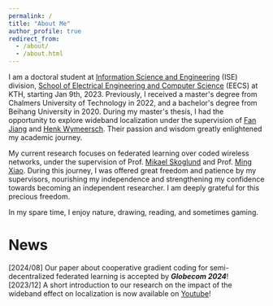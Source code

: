 ```yaml
---
permalink: /
title: "About Me"
author_profile: true
redirect_from: 
  - /about/
  - /about.html
---
```



I am a doctoral student at [Information Science and Engineering](https://www.kth.se/is/ise) (ISE) division, [School of Electrical Engineering and Computer Science](https://www.kth.se/eecs/) (EECS) at KTH, starting Jan 9th, 2023. Previously, I received a master's degree from Chalmers University of Technology in 2022, and a bachelor's degree from Beihang University in 2020. During my master's thesis, I had the opportunity to explore wideband localization under the supervision of [Fan Jiang](https://scholar.google.com/citations?user=QxeHvlwAAAAJ&hl=en) and [Henk Wymeersch](https://sites.google.com/site/hwymeers/Home). Their passion and wisdom greatly enlightened my academic journey.

My current research focuses on federated learning over coded wireless networks, under the supervision of Prof. [Mikael Skoglund](https://people.kth.se/~skoglund/) and Prof. [Ming Xiao](https://www.kth.se/profile/mingx). During this journey, I was offered great freedom and patience by my supervisors, nourishing my independence and strengthening my confidence towards becoming an independent researcher. I am deeply grateful for this precious freedom.

In my spare time, I enjoy nature, drawing, reading, and sometimes gaming. 

News <br />
======
[2024/08] Our paper about cooperative gradient coding for semi-decentralized federated learning is accepted by ***Globecom 2024***!<br />
[2023/12] A short introduction to our research on the impact of the wideband effect on localization is now available on [Youtube](https://www.youtube.com/watch?v=hFphXLnPKRY&t=0s)! 

